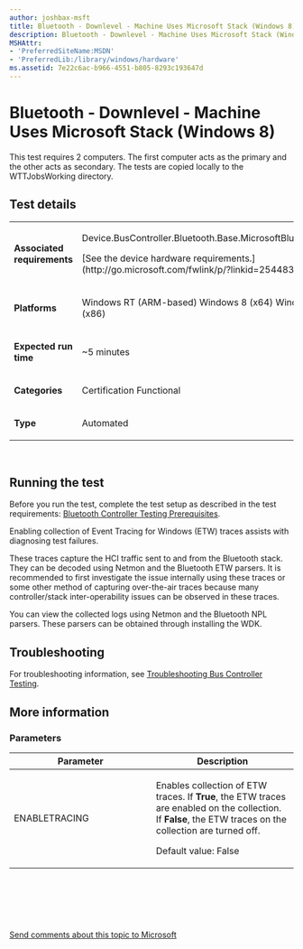 ```yaml
---
author: joshbax-msft
title: Bluetooth - Downlevel - Machine Uses Microsoft Stack (Windows 8)
description: Bluetooth - Downlevel - Machine Uses Microsoft Stack (Windows 8)
MSHAttr:
- 'PreferredSiteName:MSDN'
- 'PreferredLib:/library/windows/hardware'
ms.assetid: 7e22c6ac-b966-4551-b805-8293c193647d
---
```


# Bluetooth - Downlevel - Machine Uses Microsoft Stack (Windows 8)


This test requires 2 computers. The first computer acts as the primary and the other acts as secondary. The tests are copied locally to the WTTJobsWorking directory.

## Test details


<table>
<colgroup>
<col width="50%" />
<col width="50%" />
</colgroup>
<tbody>
<tr class="odd">
<td><p><strong>Associated requirements</strong></p></td>
<td><p>Device.BusController.Bluetooth.Base.MicrosoftBluetoothStack</p>
<p>[See the device hardware requirements.](http://go.microsoft.com/fwlink/p/?linkid=254483)</p></td>
</tr>
<tr class="even">
<td><p><strong>Platforms</strong></p></td>
<td><p>Windows RT (ARM-based) Windows 8 (x64) Windows 8 (x86)</p></td>
</tr>
<tr class="odd">
<td><p><strong>Expected run time</strong></p></td>
<td><p>~5 minutes</p></td>
</tr>
<tr class="even">
<td><p><strong>Categories</strong></p></td>
<td><p>Certification Functional</p></td>
</tr>
<tr class="odd">
<td><p><strong>Type</strong></p></td>
<td><p>Automated</p></td>
</tr>
</tbody>
</table>

 

## Running the test


Before you run the test, complete the test setup as described in the test requirements: [Bluetooth Controller Testing Prerequisites](bluetooth-controller-testing-prerequisites.md).

Enabling collection of Event Tracing for Windows (ETW) traces assists with diagnosing test failures.

These traces capture the HCI traffic sent to and from the Bluetooth stack. They can be decoded using Netmon and the Bluetooth ETW parsers. It is recommended to first investigate the issue internally using these traces or some other method of capturing over-the-air traces because many controller/stack inter-operability issues can be observed in these traces.

You can view the collected logs using Netmon and the Bluetooth NPL parsers. These parsers can be obtained through installing the WDK.

## Troubleshooting


For troubleshooting information, see [Troubleshooting Bus Controller Testing](troubleshooting-bus-controller-testing.md).

## More information


### Parameters

<table>
<colgroup>
<col width="50%" />
<col width="50%" />
</colgroup>
<thead>
<tr class="header">
<th>Parameter</th>
<th>Description</th>
</tr>
</thead>
<tbody>
<tr class="odd">
<td><p>ENABLETRACING</p></td>
<td><p>Enables collection of ETW traces. If <strong>True</strong>, the ETW traces are enabled on the collection. If <strong>False</strong>, the ETW traces on the collection are turned off.</p>
<p>Default value: False</p></td>
</tr>
</tbody>
</table>

 

 

 

[Send comments about this topic to Microsoft](mailto:wsddocfb@microsoft.com?subject=Documentation%20feedback%20%5Bp_hck\p_hck%5D:%20Bluetooth%20-%20Downlevel%20-%20Machine%20Uses%20Microsoft%20Stack%20%28Windows%208%29%20%20RELEASE:%20%284/27/2016%29&body=%0A%0APRIVACY%20STATEMENT%0A%0AWe%20use%20your%20feedback%20to%20improve%20the%20documentation.%20We%20don't%20use%20your%20email%20address%20for%20any%20other%20purpose,%20and%20we'll%20remove%20your%20email%20address%20from%20our%20system%20after%20the%20issue%20that%20you're%20reporting%20is%20fixed.%20While%20we're%20working%20to%20fix%20this%20issue,%20we%20might%20send%20you%20an%20email%20message%20to%20ask%20for%20more%20info.%20Later,%20we%20might%20also%20send%20you%20an%20email%20message%20to%20let%20you%20know%20that%20we've%20addressed%20your%20feedback.%0A%0AFor%20more%20info%20about%20Microsoft's%20privacy%20policy,%20see%20http://privacy.microsoft.com/default.aspx. "Send comments about this topic to Microsoft")




